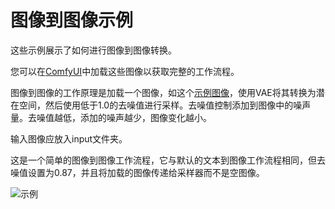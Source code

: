 # 图像到图像示例

这些示例展示了如何进行图像到图像转换。

您可以在[ComfyUI](https://github.com/comfyanonymous/ComfyUI)中加载这些图像以获取完整的工作流程。

图像到图像的工作原理是加载一个图像，如这个[示例图像](https://github.com/comfyanonymous/ComfyUI/blob/master/input/example.png)，使用VAE将其转换为潜在空间，然后使用低于1.0的去噪值进行采样。去噪值控制添加到图像中的噪声量。去噪值越低，添加的噪声越少，图像变化越小。

输入图像应放入input文件夹。

这是一个简单的图像到图像工作流程，它与默认的文本到图像工作流程相同，但去噪值设置为0.87，并且将加载的图像传递给采样器而不是空图像。

![示例](img2img_workflow.png)
